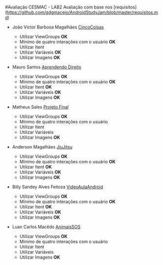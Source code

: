 #Avaliação CESMAC - LAB2
Avaliação com base nos [requisitos] (https://github.com/gdgmaceio/AndroidStudyJam/blob/master/requisitos.md) 

* João Victor Barbosa Magalhães [CincoCoisas](https://github.com/JVictorBM/androidstudyjam)
    * Utilizar ViewGroups **OK**
    * Mínimo de quatro interações com o usuário **OK**
    * Utilizar Itent
    * Utilizar Variáveis **OK**
    * Utilizar Imagens **OK**
	
	
* Mauro Santos [Aprendendo Direito](https://github.com/maurodenison/androidstudyjams​)
    * Utilizar ViewGroups **OK**
    * Mínimo de quatro interações com o usuário **OK**
    * Utilizar Itent **OK**
    * Utilizar Variáveis **OK**
    * Utilizar Imagens **OK**


* Matheus Sales [Projeto Final](https://github.com/msales01/ProjetoStudyJam)
    * Utilizar ViewGroups **OK**
    * Mínimo de quatro interações com o usuário
    * Utilizar Itent
    * Utilizar Variáveis
    * Utilizar Imagens **OK**

	
* Anderson Magalhães [JiuJitsu](https://github.com/oandersonbm/android5)
    * Utilizar ViewGroups **OK**
    * Mínimo de quatro interações com o usuário **OK**
    * Utilizar Itent **OK**
    * Utilizar Variáveis **OK**
    * Utilizar Imagens **OK**
	
* Billy Sandey Alves Feitoza [VideoAulaAndroid](https://github.com/billysandey/VideoAulaAndroid)
    * Utilizar ViewGroups **OK**
    * Mínimo de quatro interações com o usuário **OK**
    * Utilizar Itent **OK**
    * Utilizar Variáveis **OK**
    * Utilizar Imagens **OK**
    
* Luan Carlos Macêdo [AnimaisSOS](https://drive.google.com/file/d/0B4lwIyJCMux9MEZvUk1TdWZfMlk/view?usp=sharing)
    * Utilizar ViewGroups **OK**
    * Mínimo de quatro interações com o usuário
    * Utilizar Itent
    * Utilizar Variáveis
    * Utilizar Imagens **OK**
